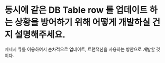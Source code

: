 # 동시에 같은 DB Table row 를 업데이트 하는 상황을 방어하기 위해 어떻게 개발하실 건지 설명해주세요.


메세지 큐를 이용하여서 순차적으로 업데이트, 트랜잭션을 사용하는 방안으로 개발할 것이다.